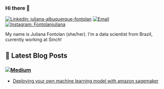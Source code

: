 ### Hi there 👋

[![Linkedin: juliana-albuquerque-fontolan](https://img.shields.io/badge/-LinkedIn-0077B5?style=for-the-badge&logo=linkedin&logoColor=white&link=https://linkedin.com/in/juliana-albuquerque-fontolan-66332a49)](www.linkedin.com/in/juliana-albuquerque-fontolan-66332a49)
[![Email](https://img.shields.io/badge/-Email-%23333?style=for-the-badge&logo=gmail&logoColor=white)](mailto:juliana.fontolan@gmail.com)
[![Instagram: Fontolanjuliana](https://img.shields.io/badge/-Instagram-%23E4405F?style=for-the-badge&logo=instagram&logoColor=white)](https://instagram.lsantos.dev)

My name is Juliana Fontolan (she/her). I'm a data scientist from Brazil, currently working at Sinch!

## 📝 Latest Blog Posts

### [![Medium](https://img.shields.io/badge/-Medium-ffffff?style=for-the-badge&logo=medium&logoColor=black)](https://medium.com/@khaosdoctor)

<!-- MEDIUM:START -->
- [Deploying your own machine learning model with amazon sagemaker](https://medium.com/wearesinch/deploying-your-own-machine-learning-model-with-amazon-sagemaker-7e33f6d485fa)
<!-- MEDIUM:END -->
